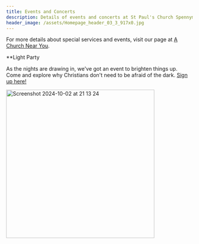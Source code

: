 ```yaml
---
title: Events and Concerts
description: Details of events and concerts at St Paul's Church Spennymoor.
header_image: /assets/Homepage_header_03_3_917x0.jpg
---
```

For more details about special services and events, visit our page at [A Church Near You](https://www.achurchnearyou.com/church/13565/).

**Light Party

As the nights are drawing in, we've got an event to brighten things up. Come and explore why Christians don't need to be afraid of the dark. [Sign up here!](https://forms.gle/JVpX1DYRr2uxG364A)

<img width="400" alt="Screenshot 2024-10-02 at 21 13 24" src="https://github.com/user-attachments/assets/04eeb6bf-c1d4-4b34-91f9-3b71821fef51">
